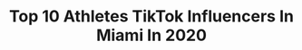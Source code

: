 ---
title: Top 10 Athletes TikTok Influencers In Miami In 2020
description: >-
  Find top athletes TikTok influencers in Miami in 2020. Most popular hashtags: #fyp #athlete #miami #foryou.
platform: TikTok
hits: 20
text_top: Discover the most popular TikTok profiles on inBeat.
text_bottom: Our platform holds 20 TikTok influencers like this in Miami, United States for you to collaborate.
profiles:
  - username: "omaratalla"
    fullname: >-
      Omar Atalla
    bio: >-
      Just here for fun FL | WPB Click the link for my R&B Playlist
    location: "United States"
    followers: 9283
    engagement: 1097
    commentsToLikes: 0.050764
    id: ckcpcwc42fs5f0j238re4xpd8
    verified: false
    hashtags: "#korra, #aang, #single, #xyzbca"
  - username: "han.sorensen"
    fullname: >-
      Hannah Sorensen
    bio: >-
      sister of a legend
    location: "United States"
    followers: 114400
    engagement: 1556
    commentsToLikes: 0.007938
    id: ckbwh5lw72nnz0j23khjwl6pm
    verified: false
    hashtags: "#costume, #athletic, #fyp, #fail"
  - username: "_caasi__"
    fullname: >-
      C A A S I
    bio: >-
      20, 🇭🇹 Miami-Dade,United States SC: uh_isaac CEO of Underrated Tik Toks 30k?
    location: "United States"
    followers: 26700
    engagement: 1496
    commentsToLikes: 0.081827
    id: cka9kqwwy0xfx0i78aunrmy2o
    verified: false
    hashtags: "#xyzbca, #haitians, #haiti, #duet"
  - username: "fuego305"
    fullname: >-
      Allen Edwards
    bio: >-
      Goal-30k?? Athlete 👻 - Allenedwards56 HMU on IG for workout !! Flawda boy 🌴
    location: "United States"
    followers: 29700
    engagement: 1268
    commentsToLikes: 0.022382
    id: ck83wuudym9ap0j787y9c72et
    verified: false
    hashtags: "#nfl, #sports, #alttiktok, #fyp"
  - username: "ajgreene15"
    fullname: >-
      Aj Greene📺
    bio: >-
      Wide Receiver☝🏾 CEO of "cuu🥁🥁 it out" #AJTV Just a funny football player😁
    location: "United States"
    followers: 523000
    engagement: 2436
    commentsToLikes: 0.018334
    id: ckd18j5hhq1av0j23wcr7v3md
    verified: true
    hashtags: "#dayinmylife, #motivation, #duet, #foryoupage"
  - username: "josh24barry24"
    fullname: >-
      Josh
    bio: >-
      Sports Pittsburgh Twitter: Josh24barry Insta: Josh24barry Snap:josh_isawesome2
    location: "United States"
    followers: 2390
    engagement: 1029
    commentsToLikes: 0.015544
    id: ckdms7i4ma3sb0j23w8ej19k1
    verified: false
    hashtags: "#oof, #dinger, #baseballszn, #baseball"
  - username: "jesser3y"
    fullname: >-
      Jesse Rey
    bio: >-
      Dance 💃 , Tumbling 🤸‍♂️ , Fitness 🏋️‍♀️ 30, lover of Men, from LA
    location: "United States"
    followers: 22900
    engagement: 867
    commentsToLikes: 0.016934
    id: ck9dwohdapw270j78qfm0xoh6
    verified: false
    hashtags: "#trainer, #miamivibes, #dancers, #funny"
  - username: "versacekat"
    fullname: >-
      krystal agnello 🦋
    bio: >-
      snap: xtrakrystal MIA 17 🇨🇺🇩🇴 80k ??🥺
    location: "United States"
    followers: 77200
    engagement: 2074
    commentsToLikes: 0.022020
    id: ckbf8fa6sywlm0j23gy8xmudd
    verified: false
    hashtags: "#fyp, #volleyball, #bf, #miami"
  - username: "bballmemesandmoments"
    fullname: >-
      Sam Richard Roy
    bio: >-
      Bringing you the best memes and moments from the NBA. Don’t leave w/o following.
    location: "United States"
    followers: 5934
    engagement: 1155
    commentsToLikes: 0.077809
    id: ckdnhm8gti7te0j23q8br3mqc
    verified: false
    hashtags: "#nbafans, #kawhileonard, #kembawalker, #kyrie"
  - username: "theepicgoodguy"
    fullname: >-
      Nick Giglio
    bio: >-
      Trucker from NJ to FL who helps everyone he sees, because, why not?! #epicgood
    location: "United States"
    followers: 7235
    engagement: 887
    commentsToLikes: 0.102072
    id: ckbbokvv9cj4i0j235meqnzuy
    verified: false
    hashtags: "#wedgethedog, #truckerlife, #legendarychallenge, #nickgiglio"
---